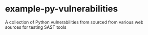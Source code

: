 # example-py-vulnerabilities
A collection of Python vulnerabilities from sourced from various web sources for testing SAST tools 
